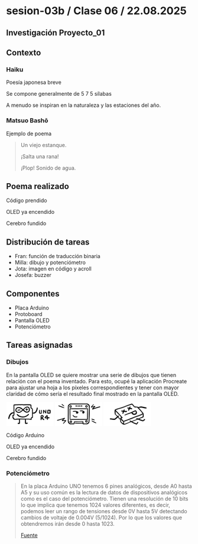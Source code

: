 # sesion-03b / Clase 06 / 22.08.2025

## Investigación Proyecto_01

## Contexto

### Haiku

Poesía japonesa breve

Se compone generalmente de 5 7 5 sílabas

A menudo se inspiran en la naturaleza y las estaciones del año.

### Matsuo Bashō

Ejemplo de poema
> Un viejo estanque.
>
> ¡Salta una rana!
>
> ¡Plop! Sonido de agua.

## Poema realizado

Código prendido

OLED ya encendido

Cerebro fundido

## Distribución de tareas

- Fran: función de traducción binaria
- Milla: dibujo y potenciómetro
- Jota: imagen en código y acroll
- Josefa: buzzer

## Componentes

- Placa Arduino
- Protoboard
- Pantalla OLED
- Potenciómetro

## Tareas asignadas
### Dibujos 

En la pantalla OLED se quiere mostrar una serie de dibujos que tienen relación con el poema inventado. Para esto, ocupé la aplicación Procreate para ajustar una hoja a los píxeles correspondientes y tener con mayor claridad de cómo sería el resultado final mostrado en la pantalla OLED. 

![arduino uno r4 dibujo](./imagenes/UnoR4.PNG)
![arduino uno r4 dibujo](./imagenes/Pantalla.PNG)
![arduino uno r4 dibujo](./imagenes/Fundido.PNG)

Código Arduino

OLED ya encendido 

Cerebro fundido 

### Potenciómetro 

> En la placa Arduino UNO tenemos 6 pines analógicos, desde A0 hasta A5 y su uso común es la lectura de datos de dispositivos analógicos como es el caso del potenciómetro. Tienen una resolución de 10 bits lo que implica que tenemos 1024 valores diferentes, es decir, podemos leer un rango de tensiones desde 0V hasta 5V detectando cambios de voltaje de 0.004V (5/1024). Por lo que los valores que obtendremos irán desde 0 hasta 1023.
> 
> [Fuente](https://programarfacil.com/blog/arduino-blog/el-potenciometro-y-arduino/)

